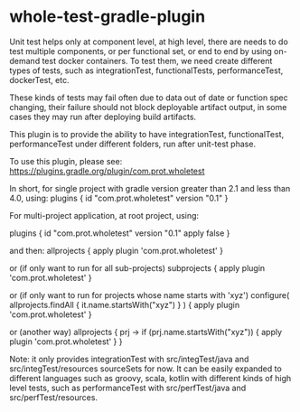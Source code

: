 # whole-test-gradle-plugin
Unit test helps only at component level, at high level, there are needs to do test multiple
components, or per functional set, or end to end by using on-demand test docker containers. 
To test them, we need create different types of tests, such as integrationTest, functionalTests,
performanceTest, dockerTest, etc.

These kinds of tests may fail often due to data out of date or function spec changing, their failure
should not block deployable artifact output, in some cases they may run after deploying build artifacts.

This plugin is to provide the ability to have integrationTest, functionalTest, performanceTest
under different folders, run after unit-test phase.

To use this plugin, please see: https://plugins.gradle.org/plugin/com.prot.wholetest

In short, for single project with gradle version greater than 2.1 and less than 4.0, using:
plugins {
  id "com.prot.wholetest" version "0.1"
}

For multi-project application, at root project, using:

plugins {
  id "com.prot.wholetest" version "0.1" apply false
}

and then:
allprojects {
   apply plugin 'com.prot.wholetest'
}

or (if only want to run for all sub-projects)
subprojects {
   apply plugin 'com.prot.wholetest'
}

or (if only want to run for projects whose name starts with 'xyz')
configure( allprojects.findAll { it.name.startsWith("xyz") } ) {
   apply plugin 'com.prot.wholetest'
}

or (another way)
allprojects { prj ->
   if (prj.name.startsWith("xyz")) {
	   apply plugin 'com.prot.wholetest'
   }
}

Note: it only provides integrationTest with src/integTest/java and src/integTest/resources 
sourceSets for now. It can be easily expanded to different languages such as groovy, scala,
kotlin with different kinds of high level tests, such as performanceTest with 
src/perfTest/java and src/perfTest/resources.


